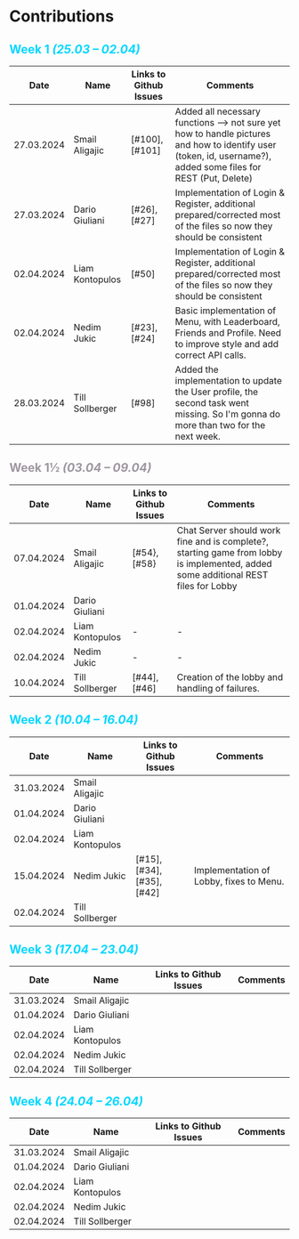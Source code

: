 # Contributions

## <font style="color: #00d7ff">Week 1 *(25.03 – 02.04)*</font>

| Date | Name | Links to Github Issues | Comments |
|---|---|---|---|
| 27.03.2024  | Smail Aligajic | [#100], [#101] | Added all necessary functions --> not sure yet how to handle pictures and how to identify user (token, id, username?), added some files for REST (Put, Delete)  |
| 27.03.2024 | Dario Giuliani | [#26], [#27] | Implementation of Login & Register, additional prepared/corrected most of the files so now they should be consistent |
| 02.04.2024 | Liam Kontopulos | [#50] | Implementation of Login & Register, additional prepared/corrected most of the files so now they should be consistent |
| 02.04.2024 | Nedim Jukic | [#23], [#24] | Basic implementation of Menu, with Leaderboard, Friends and Profile. Need  to improve style and add correct API calls. |
| 28.03.2024 | Till Sollberger | [#98] | Added the implementation to update the User profile, the second task went missing. So I'm gonna do more than two for the next week. |


## <font style="color: #9d979f">Week 1½ *(03.04 – 09.04)*</font>

| Date | Name | Links to Github Issues | Comments |
|---|---|---|---|
| 07.04.2024 | Smail Aligajic | [#54}, [#58} | Chat Server should work fine and is complete?, starting game from lobby is implemented, added some additional REST files for Lobby |
| 01.04.2024 | Dario Giuliani |  | |
| 02.04.2024 | Liam Kontopulos | -| -|
| 02.04.2024 | Nedim Jukic | -| -|
| 10.04.2024 | Till Sollberger | [#44], [#46] | Creation of the lobby and handling of failures. |


## <font style="color: #00d7ff">Week 2 *(10.04 – 16.04)*</font>

| Date | Name | Links to Github Issues | Comments |
|---|---|---|---|
| 31.03.2024 | Smail Aligajic | | |
| 01.04.2024 | Dario Giuliani | | |
| 02.04.2024 | Liam Kontopulos | | |
| 15.04.2024 | Nedim Jukic | [#15], [#34], [#35], [#42]| Implementation of Lobby, fixes to Menu. |
| 02.04.2024 | Till Sollberger | | |


## <font style="color: #00d7ff">Week 3 *(17.04 – 23.04)*</font>

| Date | Name | Links to Github Issues | Comments |
|---|---|---|---|
| 31.03.2024 | Smail Aligajic | | |
| 01.04.2024 | Dario Giuliani | | |
| 02.04.2024 | Liam Kontopulos | | |
| 02.04.2024 | Nedim Jukic | | |
| 02.04.2024 | Till Sollberger | | |


## <font style="color: #00d7ff">Week 4 *(24.04 – 26.04)*</font>

| Date | Name | Links to Github Issues | Comments |
|---|---|---|---|
| 31.03.2024 | Smail Aligajic | | |
| 01.04.2024 | Dario Giuliani | | |
| 02.04.2024 | Liam Kontopulos | | |
| 02.04.2024 | Nedim Jukic | | |
| 02.04.2024 | Till Sollberger | | |



